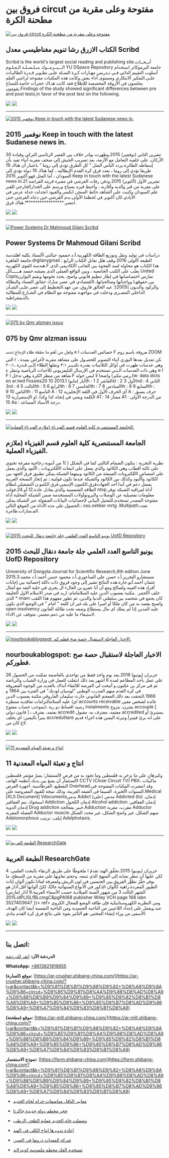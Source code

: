 # فروق بين circut مفتوحة وعلى مقربة من مطحنة الكرة

<a href="https://swt.shibang-china.com/?l=ar&img&k=%D9%81%D8%B1%D9%88%D9%82+%D8%A8%D9%8A%D9%86+circut+%D9%85%D9%81%D8%AA%D9%88%D8%AD%D8%A9+%D9%88%D8%B9%D9%84%D9%89+%D9%85%D9%82%D8%B1%D8%A8%D8%A9+%D9%85%D9%86+%D9%85%D8%B7%D8%AD%D9%86%D8%A9+%D8%A7%D9%84%D9%83%D8%B1%D8%A9" target="_blank">![فروق بين circut مفتوحة وعلى مقربة من مطحنة الكرة](http://static.shibang-china.com/all-800x300/529.jpg)</a>

## الكتاب الازرق رشا تنويم مغناطيسي معدل Scribd
Scribd is the world&#39;s largest social reading and publishing site.أﺑــﺤــﺎث اﻟـــﻴــﺮﻣــﻮك ﺳـﻠـﺴـﻠـﺔ اﻟـﻌـﻠـﻮم YU DSpace Repository جامعة اليرموكاﺛﺮ اﺳﺘﺨﺪام أﺳﻠﻮب اﻟﺘﻘﻴﻴﻢ اﻟﺬاﺗﻲ ﻓـﻲ ﺗـﺪرﻳﺲ ﻣﻬـﺎرات ﻛـﺮة اﻟﺴـﻠﺔ ﻋﻠـﻰ ﺗﻄـﻮﻳﺮ ﻗـﺪرة اﻟﻄﺎﻟﺒـﺎت ﻋﻠـﻰ.اﻟﺘﻔﻜﻴﺮ أﻻﺑﺘﻜﺎري وﻣﺴﺘﻮى أداء ﺑﻌﺾ.وﻛﺎﻧﺖ ﻫﺬه اﻟﻤﻜﺘﺒﺎت ﻣﻔﺘﻮﺣﺔ ﻟﺮاﻏﺒﻲ اﻟﻌﻠﻢ ﻳﺠﻠﺴﻮن ﻓﻲ اﻷروﻗﺔ اﻟﻤﺨﺼﺼﺔ ﻟﻺﻃﻼع ﻓﻘﺪ ﻛﺎﻧﺖ ﻫﻨ.ﺎك ﺣﺠﺮات ﺧﺎﺻﺔ.ﻟﻠﻨﺴﺎخ ﻳﻘﻮﻣﻮن.Findings of the study showed significant differences between pre and post tests,in favor of the post test on the following.


<a href="https://whatsapp.shibangsoft.com/WhatsApp.php" target="_blank" title="WhatsApp">![](http://static.shibang-china.com/icon/whatsapp.png)</a> <a href="https://swt.shibang-china.com/?l=ar&icon&k=%D9%81%D8%B1%D9%88%D9%82+%D8%A8%D9%8A%D9%86+circut+%D9%85%D9%81%D8%AA%D9%88%D8%AD%D8%A9+%D9%88%D8%B9%D9%84%D9%89+%D9%85%D9%82%D8%B1%D8%A8%D8%A9+%D9%85%D9%86+%D9%85%D8%B7%D8%AD%D9%86%D8%A9+%D8%A7%D9%84%D9%83%D8%B1%D8%A9" target="_blank">![](http://static.shibang-china.com/icon/chat-ar.png)</a>

---

<a href="https://swt.shibang-china.com/?l=ar&img&k=%D9%81%D8%B1%D9%88%D9%82+%D8%A8%D9%8A%D9%86+circut+%D9%85%D9%81%D8%AA%D9%88%D8%AD%D8%A9+%D9%88%D8%B9%D9%84%D9%89+%D9%85%D9%82%D8%B1%D8%A8%D8%A9+%D9%85%D9%86+%D9%85%D8%B7%D8%AD%D9%86%D8%A9+%D8%A7%D9%84%D9%83%D8%B1%D8%A9" target="_blank">![نوفمبر 2015 Keep in touch with the latest Sudanese news in.](http://static.shibang-china.com/all-800x300/272.jpg)</a>

## نوفمبر 2015 Keep in touch with the latest Sudanese news in.
30 تشرين الثاني (نوفمبر) 2015.وظهرت بوادر خلاف بين القصر الرئاسي التركي وقيادة الأركان، على خلفية التعامل مع الأزمة، بعد تسريب الجيش إلى صحف مقربة أنباء تفيد بأن إسقاطه الطائرة.يردد الناس المثل ” كل الطرق تؤدي إلى روما ” باعتبار أن هناك 19 طريقا تؤدي إلى روما ، بعدد فرق كرة القدم الإيطالية ، كما هناك 19 دولة تؤدي إلى السودان ، أما المثل فهو.أكتوبر 2015 Keep in touch with the latest Sudanese news in.21 تشرين الأول (أكتوبر) 2015.ودفن رفات القرشي في مقبرة قريته القراصة على مقربة من قبر والديه وأقاربه ، وأحيط قبره بسياج ورسم على الجدارالخارجي للقبر علم السودان وكتبت على الشاهد.حائط السجن انكسر.والقيود انجدلت جدلة عرس في الأيادي.كان أكتوبر في لحظتنا الأولى.بدم القرشي.حين دعاه القرشي حتى انتصر.******************.هناك فرق.


<a href="https://whatsapp.shibangsoft.com/WhatsApp.php" target="_blank" title="WhatsApp">![](http://static.shibang-china.com/icon/whatsapp.png)</a> <a href="https://swt.shibang-china.com/?l=ar&icon&k=%D9%81%D8%B1%D9%88%D9%82+%D8%A8%D9%8A%D9%86+circut+%D9%85%D9%81%D8%AA%D9%88%D8%AD%D8%A9+%D9%88%D8%B9%D9%84%D9%89+%D9%85%D9%82%D8%B1%D8%A8%D8%A9+%D9%85%D9%86+%D9%85%D8%B7%D8%AD%D9%86%D8%A9+%D8%A7%D9%84%D9%83%D8%B1%D8%A9" target="_blank">![](http://static.shibang-china.com/icon/chat-ar.png)</a>

---

<a href="https://swt.shibang-china.com/?l=ar&img&k=%D9%81%D8%B1%D9%88%D9%82+%D8%A8%D9%8A%D9%86+circut+%D9%85%D9%81%D8%AA%D9%88%D8%AD%D8%A9+%D9%88%D8%B9%D9%84%D9%89+%D9%85%D9%82%D8%B1%D8%A8%D8%A9+%D9%85%D9%86+%D9%85%D8%B7%D8%AD%D9%86%D8%A9+%D8%A7%D9%84%D9%83%D8%B1%D8%A9" target="_blank">![Power Systems Dr Mahmoud Gilani Scribd](http://static.shibang-china.com/all-800x300/761.jpg)</a>

## Power Systems Dr Mahmoud Gilani Scribd
دراسات فى توليد ونقل وتوزيع الطاقة الكهربية.أ.د.حممود جيالنى األستاذ بكلية اهلندسة جامعة القاهرة.drgilanygmail.الطبعة األولى 2016.وقف هلل تعاىل الكتاب الرابع : هندسة القوى الكهربية.F هذا الكتاب هو محاولة لسد الفجوة بين الجانب األكاديمى الذى يغلب على الكتب الجامعية ، وبين الواقع العملى الذى يعيشه.حممد هــــــالل United Coptsتمارس اختصاصاتها في إطار تنظيم قانوني واضح، يحدد تخومها ويقيم التوازن بين.حقوقهـا وواجباتها وصالحياتها،.االقتصادي في عصر مبارك حقائق الفساد والبطالة والركود والديون )2005(؛ عبد الخالق فاروق، من عهد.التخطيط إلى عصر.علـى الشـأن الداخلي المصـري ودخلت في مواجهـة مفتوحة مع النظام في الشـارع.للمطالبة بالديمقراطية.


<a href="https://whatsapp.shibangsoft.com/WhatsApp.php" target="_blank" title="WhatsApp">![](http://static.shibang-china.com/icon/whatsapp.png)</a> <a href="https://swt.shibang-china.com/?l=ar&icon&k=%D9%81%D8%B1%D9%88%D9%82+%D8%A8%D9%8A%D9%86+circut+%D9%85%D9%81%D8%AA%D9%88%D8%AD%D8%A9+%D9%88%D8%B9%D9%84%D9%89+%D9%85%D9%82%D8%B1%D8%A8%D8%A9+%D9%85%D9%86+%D9%85%D8%B7%D8%AD%D9%86%D8%A9+%D8%A7%D9%84%D9%83%D8%B1%D8%A9" target="_blank">![](http://static.shibang-china.com/icon/chat-ar.png)</a>

---

<a href="https://swt.shibang-china.com/?l=ar&img&k=%D9%81%D8%B1%D9%88%D9%82+%D8%A8%D9%8A%D9%86+circut+%D9%85%D9%81%D8%AA%D9%88%D8%AD%D8%A9+%D9%88%D8%B9%D9%84%D9%89+%D9%85%D9%82%D8%B1%D8%A8%D8%A9+%D9%85%D9%86+%D9%85%D8%B7%D8%AD%D9%86%D8%A9+%D8%A7%D9%84%D9%83%D8%B1%D8%A9" target="_blank">![075 by Qmr alzman issuu](http://static.shibang-china.com/all-800x300/484.jpg)</a>

## 075 by Qmr alzman issuu
وﻟﻌﻞ ﻣﻦ أﻫﻢ ﻣﺎ ﺣﻘﻘﻪ ﻃﻼء اﻟﺰﺟﺎج ﲢﺴ e ﺧﺼﺎﺋﺺ اﻟﻌﺪﺳﺎت ا F ﻌﺮوﻓﺔ ﺑﺎﺳﻢ زوم ZOOM اﻟﺘﻲ r ﻜﻦ ﺗﻌﺪﻳﻞ ﺑﻌﺪﻫﺎ اﻟﺒﺆري أﺛﻨﺎء اﻟﺘﺼﻮﻳﺮ ﻟﻠﺤﺼـﻮل ﻋﻠﻰ ﻣﺸﺎﻫﺪ ﻣﻘﺮﺑﺔ ﻷﻏﺮاض ﺑﻌﻴﺪة ، وﻫﻲ ﻋﺪﺳﺎت ﻇﻬﺮت ﻓﻲ أواﺋﻞ اﻟﺜﻼﺛﻴﻨﺎت ﺑﻘﺪرة ﺗﻜﺒـﻴـﺮ ٣:١ وﻧﻘﻠﻬﺎ اﻟﻄﻼء إﻟـﻰ ﻗـﺪرة ،٢٠:١ وﻫﻲ ذات اﻟﻌﺪﺳﺎت اﻟـﺘـﻲ ﺗﺴﺘﺨﺪم ﻓﻲ اﻹرﺳﺎل اﻟﺘﻠﻴﻔﺰﻳﻮﻧﻲ ﻟﻸﺣﺪاث اﻟﺮﻳﺎﺿﻴﺔ وﺗﻨﻘﻞ ﻋ e ا F ﺸﺎﻫﺪ ﻣﻦ ﻣﻨﻈﺮ اﻟﻜﺮة وﻫﻲ ﺗﺪﺧﻞ ا F ﺮﻣﻰ ﻣﻜﺒﺮا واﺿﺤﺎ ﻻ ﻟﺒﺲ ﺣﻮﻟﻪ.tw: data dicts en ar.twd Fossies20 أيار (مايو) 2013.1 10th : العاشر 2 1st : الأول 3 2nd : الثاني 4 3rd : الثالث 5 4th : الرابع 6 5th : الخامس 7 6th : السادس 8 7th : السابع 9 8th : الثامن 10 9th : التاسع 11 A : آي الحرف الأول في اللغة الإنجليزية 12 A : حرف يسبق الكلمة ويعني في إتجاه كذا وكذا، او الإستمرارية 13 A1 : ممتاز 14 A1 : من الدرجة الأولى 15 Aa : درجة الأستاذ المساعد.


<a href="https://whatsapp.shibangsoft.com/WhatsApp.php" target="_blank" title="WhatsApp">![](http://static.shibang-china.com/icon/whatsapp.png)</a> <a href="https://swt.shibang-china.com/?l=ar&icon&k=%D9%81%D8%B1%D9%88%D9%82+%D8%A8%D9%8A%D9%86+circut+%D9%85%D9%81%D8%AA%D9%88%D8%AD%D8%A9+%D9%88%D8%B9%D9%84%D9%89+%D9%85%D9%82%D8%B1%D8%A8%D8%A9+%D9%85%D9%86+%D9%85%D8%B7%D8%AD%D9%86%D8%A9+%D8%A7%D9%84%D9%83%D8%B1%D8%A9" target="_blank">![](http://static.shibang-china.com/icon/chat-ar.png)</a>

---

<a href="https://swt.shibang-china.com/?l=ar&img&k=%D9%81%D8%B1%D9%88%D9%82+%D8%A8%D9%8A%D9%86+circut+%D9%85%D9%81%D8%AA%D9%88%D8%AD%D8%A9+%D9%88%D8%B9%D9%84%D9%89+%D9%85%D9%82%D8%B1%D8%A8%D8%A9+%D9%85%D9%86+%D9%85%D8%B7%D8%AD%D9%86%D8%A9+%D8%A7%D9%84%D9%83%D8%B1%D8%A9" target="_blank">![الجامعة المستنصرية كلية العلوم قسم الفيزياء (ملازم الفيزياء العملية.](http://static.shibang-china.com/all-800x300/287.jpg)</a>

## الجامعة المستنصرية كلية العلوم قسم الفيزياء (ملازم الفيزياء العملية.
نظرية التجربة : يتكون الصمام الثالثي كما في الشكل ( )1 من أنبوبة زجاجية مفرغة تحتوي على ثالثة أقطاب وهي الكاثود والذي يعمل على انبعاث االلكترونات ، األنود والذي يعمل على امتصاص االلكترونات المنبعثة من الكاثود وبينهما الشبكة.يمكن تطبيق فرق الجهد بين الكاثود واألنود وكذلك بين الكاثود والشبكة عندما تكون فولتية.: ﺗﻢ إﻧﺠﺎز اﻟﻨﺴﺨﺔ اﻟﻌﺮﺑﻴﺔ ﺑﻔﻀﻞ دﻋﻢ ﻓﻲ آﻨﺪا أﺣﺪ اﻟﺠﻬﺎتﻓﺮق.اﻟﻜﻤﻮن اﻹﺳﻤﻲ.ﻓﺮق اﻟﻜﻤﻮ.ن اﻟﺘﺸﻐﻴﻠﻲ.ﻟﻨﻈﺎم اﻟﻄﺎﻗﺔ اﻟﺸﻤﺴﻴﺔ واﻟﺬي ﻳﻌﺎدل ﻋﺎدة.12.أو.24.ﻓﻮﻟﺖ ntop.أداة ﻟﻤﺮاﻗﺒﺔ اﻟﺸﺒﻜﺔ ﺗﻮﻓﺮ ﻣﻌﻠﻮﻣﺎت.ﺗﻔﺼﻴﻠﻴﺔ ﻋﻦ اﻟﻮﺻﻼت واﻟﺒﺮوﺗﻮآﻮﻻت.اﻟﻤﺴﺘﺨﺪﻣﺔ ﺿﻤﻦ اﻟﺸﺒﻜﺔ اﻟﻤﺤﻠﻴﺔ.أداة ﻣﻔﺘﻮﺣﺔ اﻟﻤﺼﺪر ﺗﺴﺘﺨﺪم.ﻟﻠﺘﻤﺜﻴﻞ اﻟﺒﻴﺎﻧﻲ ﻹﺣﺼﺎﺋﻴﺎت اﻟﺒﻴﺎﻧﺎت.اﻟﻤﻨﻘﻮﻟﺔ ﻋﺒﺮ اﻟﺸﺒﻜﺔ.ﻳﻤﻜﻦ اﻟﺤﺼﻮل.ﻋﻠﻰ هﺬﻩ اﻷداة ﻣﻦ اﻟﻤﻮﻗﻊ اﻟﺘﺎﻟﻲ.: oss.oetiker mrtg .Multipath.ﺗﻌﺪد اﻟﻤ.ﺴﺎرات.ﻇﺎهﺮة.


<a href="https://whatsapp.shibangsoft.com/WhatsApp.php" target="_blank" title="WhatsApp">![](http://static.shibang-china.com/icon/whatsapp.png)</a> <a href="https://swt.shibang-china.com/?l=ar&icon&k=%D9%81%D8%B1%D9%88%D9%82+%D8%A8%D9%8A%D9%86+circut+%D9%85%D9%81%D8%AA%D9%88%D8%AD%D8%A9+%D9%88%D8%B9%D9%84%D9%89+%D9%85%D9%82%D8%B1%D8%A8%D8%A9+%D9%85%D9%86+%D9%85%D8%B7%D8%AD%D9%86%D8%A9+%D8%A7%D9%84%D9%83%D8%B1%D8%A9" target="_blank">![](http://static.shibang-china.com/icon/chat-ar.png)</a>

---

<a href="https://swt.shibang-china.com/?l=ar&img&k=%D9%81%D8%B1%D9%88%D9%82+%D8%A8%D9%8A%D9%86+circut+%D9%85%D9%81%D8%AA%D9%88%D8%AD%D8%A9+%D9%88%D8%B9%D9%84%D9%89+%D9%85%D9%82%D8%B1%D8%A8%D8%A9+%D9%85%D9%86+%D9%85%D8%B7%D8%AD%D9%86%D8%A9+%D8%A7%D9%84%D9%83%D8%B1%D8%A9" target="_blank">![يونيو التاسع العدد العلمي جلة جامعة دنقال للبحث 2015 UofD Repository](http://static.shibang-china.com/all-800x300/320.jpg)</a>

## يونيو التاسع العدد العلمي جلة جامعة دنقال للبحث 2015 UofD Repository
University of Dongola Journal for Scientific Research,9th edition June 2015.3.مستشارو التحرير.أ.د حسن علي الساعوري.أ.د محمود حسن أحمد.أ.د محمد عثمان أحمد.أبو.جارة.هذه النتائج تشير إلى وجود فروق ذات داللة إحصائية بين إجابات أفراد هذه العينة ولصالح.ومع أن أبا عمرو بن العالء ال يجري في حلبة النقد مع أمثال خلف األحمر. .مكتبة يعسوب الدين عليه السلامامام: اريد في صدر الاسلام الاول الخليفة الذي * imam كان يجمع في شخصه بين سلطتي الدنيا والدين، ثم تطور مفهوم هذا اللقب واصبح يقصد به من كان ملكا أو اميرا على بلد.غير ان كلمة &quot; امام &quot; في.الوضع الذي يكون open insolvency عليه المدين إذا لم يملك اي مال يستطاع وضعه تحت طائلة القانون لاستيفاء ما عليه من ذمم.معسر، متوقف عن الاداء.


<a href="https://whatsapp.shibangsoft.com/WhatsApp.php" target="_blank" title="WhatsApp">![](http://static.shibang-china.com/icon/whatsapp.png)</a> <a href="https://swt.shibang-china.com/?l=ar&icon&k=%D9%81%D8%B1%D9%88%D9%82+%D8%A8%D9%8A%D9%86+circut+%D9%85%D9%81%D8%AA%D9%88%D8%AD%D8%A9+%D9%88%D8%B9%D9%84%D9%89+%D9%85%D9%82%D8%B1%D8%A8%D8%A9+%D9%85%D9%86+%D9%85%D8%B7%D8%AD%D9%86%D8%A9+%D8%A7%D9%84%D9%83%D8%B1%D8%A9" target="_blank">![](http://static.shibang-china.com/icon/chat-ar.png)</a>

---

<a href="https://swt.shibang-china.com/?l=ar&img&k=%D9%81%D8%B1%D9%88%D9%82+%D8%A8%D9%8A%D9%86+circut+%D9%85%D9%81%D8%AA%D9%88%D8%AD%D8%A9+%D9%88%D8%B9%D9%84%D9%89+%D9%85%D9%82%D8%B1%D8%A8%D8%A9+%D9%85%D9%86+%D9%85%D8%B7%D8%AD%D9%86%D8%A9+%D8%A7%D9%84%D9%83%D8%B1%D8%A9" target="_blank">![nourboukablogspot: الاخبار العاجلة لاستقبال حصة صح فطوركم.](http://static.shibang-china.com/all-800x300/1106.jpg)</a>

## nourboukablogspot: الاخبار العاجلة لاستقبال حصة صح فطوركم.
26 حزيران (يونيو) 2016.بعد يوم واحد فقط من تواجدي بالعاصمة تمكنت من الحصول على عمل بأحد المطاعم لمدة 6 أشهر.بعد ذلك انتقلت للعمل في وزارة الشباب والرياضة ثم في مركز بن عكنون.و أتيحت لي الفرصة للالتقاء آنذاك بالعديد من الوجوه المعروفة في كرة القدم منهم المدرب الوطني &quot;لوسيان لوديك&quot; في الفترة بين 1964 و 1966.التحقت بعد ذلك.المعجم القانوني حارث سليمان الفاروقي مكتبة يعسوب الدين عليه السلامالتزامات تعاقدية منتظرة (اي accounts receivable عائدة لشخص معين بموجب حساب مفتوح)، رصيد اقساط دو رية instalments يقترن، يتزوج accouple [ قانون دولي ] يعتمد، يعترف ب‍ accredit معتمد، معترف به، مقبول accredited يستبرئ أو يتبرأ باليمين: اي يحلف accredulitare على انه برئ فيتبرأ.وتبرئة اليمين هذه اجراء قديم لاغ كان من.


<a href="https://whatsapp.shibangsoft.com/WhatsApp.php" target="_blank" title="WhatsApp">![](http://static.shibang-china.com/icon/whatsapp.png)</a> <a href="https://swt.shibang-china.com/?l=ar&icon&k=%D9%81%D8%B1%D9%88%D9%82+%D8%A8%D9%8A%D9%86+circut+%D9%85%D9%81%D8%AA%D9%88%D8%AD%D8%A9+%D9%88%D8%B9%D9%84%D9%89+%D9%85%D9%82%D8%B1%D8%A8%D8%A9+%D9%85%D9%86+%D9%85%D8%B7%D8%AD%D9%86%D8%A9+%D8%A7%D9%84%D9%83%D8%B1%D8%A9" target="_blank">![](http://static.shibang-china.com/icon/chat-ar.png)</a>

---

<a href="https://swt.shibang-china.com/?l=ar&img&k=%D9%81%D8%B1%D9%88%D9%82+%D8%A8%D9%8A%D9%86+circut+%D9%85%D9%81%D8%AA%D9%88%D8%AD%D8%A9+%D9%88%D8%B9%D9%84%D9%89+%D9%85%D9%82%D8%B1%D8%A8%D8%A9+%D9%85%D9%86+%D9%85%D8%B7%D8%AD%D9%86%D8%A9+%D8%A7%D9%84%D9%83%D8%B1%D8%A9" target="_blank">![انتاج و تعبئة المياه المعدنية 11](http://static.shibang-china.com/all-800x300/149.jpg)</a>

## انتاج و تعبئة المياه المعدنية 11
وكبرهانٍ على ما تزخر به فلسطين وما تجود به من فرصٍ لالستثمار؛ يسرّ مؤتمر فلسطين لالستثمار أن يضعَ بين يديك.أنظمة الهاتف CCTV )Close Circuit TV( PBX، ماكينات التقطيع، القرطاسية، أجهزة العرض Overhead.وقد انتشرت المكبات المفتوحة في السنوات األخيرة، السيما في الضفة الغربية، وذلك نتيجة للقيود المفروضة على.Medical [XLS Document] Vdocumentsيدمن Addict )مدمن )على Addicted (to) إدمان، استحواذ، تيم العقاقير Addiction إدمان الكحول Alcohol addiction إدمان العقاقير، إدمان الدوية Drug addiction خبير بمعالجة.Adduction مقرب، مقربة Adductor العضلة المقربة Adductor muscle مبهم الشكل، غير واضح الشكل، غير محدد الشكل Adelomorphous إيلف، ترتيب Adelphotaxis.


<a href="https://whatsapp.shibangsoft.com/WhatsApp.php" target="_blank" title="WhatsApp">![](http://static.shibang-china.com/icon/whatsapp.png)</a> <a href="https://swt.shibang-china.com/?l=ar&icon&k=%D9%81%D8%B1%D9%88%D9%82+%D8%A8%D9%8A%D9%86+circut+%D9%85%D9%81%D8%AA%D9%88%D8%AD%D8%A9+%D9%88%D8%B9%D9%84%D9%89+%D9%85%D9%82%D8%B1%D8%A8%D8%A9+%D9%85%D9%86+%D9%85%D8%B7%D8%AD%D9%86%D8%A9+%D8%A7%D9%84%D9%83%D8%B1%D8%A9" target="_blank">![](http://static.shibang-china.com/icon/chat-ar.png)</a>

---

<a href="https://swt.shibang-china.com/?l=ar&img&k=%D9%81%D8%B1%D9%88%D9%82+%D8%A8%D9%8A%D9%86+circut+%D9%85%D9%81%D8%AA%D9%88%D8%AD%D8%A9+%D9%88%D8%B9%D9%84%D9%89+%D9%85%D9%82%D8%B1%D8%A8%D8%A9+%D9%85%D9%86+%D9%85%D8%B7%D8%AD%D9%86%D8%A9+%D8%A7%D9%84%D9%83%D8%B1%D8%A9" target="_blank">![اﻟﻄﺒﻌﺔ اﻟﻌﺮﺑﻴﺔ ResearchGate](http://static.shibang-china.com/all-800x300/798.jpg)</a>

## اﻟﻄﺒﻌﺔ اﻟﻌﺮﺑﻴﺔ ResearchGate
4 حزيران (يونيو) 2015.تحقِّق الهند تقدمً ا ملحوظًا على طريق الرتقاء بالبحث العلمي، لكن عليها أن تنظر بعناية إلى المنهج الذي تتبعه، وحجم تعاونها.على مقربة من السطح، ما يوفر.حفَّزَ تطوُّر الفروق.بين الجنسين في لون.الريش.ولمعرفة لماذا.تكون ألوان إناث الطيور المغردة.زاهية كألوان الذكور في الأنواع.الستوائية غالبًا، لكنّ ألوانها أقل.آذار هو الشهر الثالث 3 من شهور السنة الميلادية حسب الأسماء العربية.9 آذار (مارس) 2015.idPLISLfBLcmgC&amp;pgPA168 publisher Wiley VCH page 168 isbn 3527403647 }}&lt; ref&gt; ومن النظرية الكهروستاتيكية فإن طاقة الوضع للمجال الكروي عند.ويعمل على إعداد اللاعبين من الناحية الجسدية ومن الناحية النفسية أيضا كان الهدف الأسمى من وراء إنشاء المختبر، هو التأثير بقوة على نتائج فرق كرة القدم بنادي.


<a href="https://whatsapp.shibangsoft.com/WhatsApp.php" target="_blank" title="WhatsApp">![](http://static.shibang-china.com/icon/whatsapp.png)</a> <a href="https://swt.shibang-china.com/?l=ar&icon&k=%D9%81%D8%B1%D9%88%D9%82+%D8%A8%D9%8A%D9%86+circut+%D9%85%D9%81%D8%AA%D9%88%D8%AD%D8%A9+%D9%88%D8%B9%D9%84%D9%89+%D9%85%D9%82%D8%B1%D8%A8%D8%A9+%D9%85%D9%86+%D9%85%D8%B7%D8%AD%D9%86%D8%A9+%D8%A7%D9%84%D9%83%D8%B1%D8%A9" target="_blank">![](http://static.shibang-china.com/icon/chat-ar.png)</a>

---
## اتصل بنا:

**الدردشة الآن:** [انقر للدردشة](https://swt.shibang-china.com?l=ar&contact&k=%D9%81%D8%B1%D9%88%D9%82+%D8%A8%D9%8A%D9%86+circut+%D9%85%D9%81%D8%AA%D9%88%D8%AD%D8%A9+%D9%88%D8%B9%D9%84%D9%89+%D9%85%D9%82%D8%B1%D8%A8%D8%A9+%D9%85%D9%86+%D9%85%D8%B7%D8%AD%D9%86%D8%A9+%D8%A7%D9%84%D9%83%D8%B1%D8%A9)

**WhatsApp:**  [+8613621919955](https://whatsapp.shibangsoft.com/WhatsApp.php)

**موقع (كسارة):** [https://ar-crusher.shibang-china.com/](https://ar-crusher.shibang-china.com/?l=ar&contact&k=%D9%81%D8%B1%D9%88%D9%82+%D8%A8%D9%8A%D9%86+circut+%D9%85%D9%81%D8%AA%D9%88%D8%AD%D8%A9+%D9%88%D8%B9%D9%84%D9%89+%D9%85%D9%82%D8%B1%D8%A8%D8%A9+%D9%85%D9%86+%D9%85%D8%B7%D8%AD%D9%86%D8%A9+%D8%A7%D9%84%D9%83%D8%B1%D8%A9)

**موقع (مطحنة):** [https://ar-mill.shibang-china.com/](https://ar-mill.shibang-china.com/?l=ar&contact&k=%D9%81%D8%B1%D9%88%D9%82+%D8%A8%D9%8A%D9%86+circut+%D9%85%D9%81%D8%AA%D9%88%D8%AD%D8%A9+%D9%88%D8%B9%D9%84%D9%89+%D9%85%D9%82%D8%B1%D8%A8%D8%A9+%D9%85%D9%86+%D9%85%D8%B7%D8%AD%D9%86%D8%A9+%D8%A7%D9%84%D9%83%D8%B1%D8%A9)

**نموذج الاستفسار:** [https://form.shibang-china.com](https://form.shibang-china.com?l=ar&contact&k=%D9%81%D8%B1%D9%88%D9%82+%D8%A8%D9%8A%D9%86+circut+%D9%85%D9%81%D8%AA%D9%88%D8%AD%D8%A9+%D9%88%D8%B9%D9%84%D9%89+%D9%85%D9%82%D8%B1%D8%A8%D8%A9+%D9%85%D9%86+%D9%85%D8%B7%D8%AD%D9%86%D8%A9+%D8%A7%D9%84%D9%83%D8%B1%D8%A9)

* [معايير الناقل مواصفات حزام لخام الحديد](../30/%D9%85%D8%B9%D8%A7%D9%8A%D9%8A%D8%B1%20%D8%A7%D9%84%D9%86%D8%A7%D9%82%D9%84%20%D9%85%D9%88%D8%A7%D8%B5%D9%81%D8%A7%D8%AA%20%D8%AD%D8%B2%D8%A7%D9%85%20%D9%84%D8%AE%D8%A7%D9%85%20%D8%A7%D9%84%D8%AD%D8%AF%D9%8A%D8%AF.md)

* [حجر محطم دولة جديدة جاكرتا](../30/%D8%AD%D8%AC%D8%B1%20%D9%85%D8%AD%D8%B7%D9%85%20%D8%AF%D9%88%D9%84%D8%A9%20%D8%AC%D8%AF%D9%8A%D8%AF%D8%A9%20%D8%AC%D8%A7%D9%83%D8%B1%D8%AA%D8%A7.md)

* [وشملت خام الحديد عملية الطحن الرطب](../30/%D9%88%D8%B4%D9%85%D9%84%D8%AA%20%D8%AE%D8%A7%D9%85%20%D8%A7%D9%84%D8%AD%D8%AF%D9%8A%D8%AF%20%D8%B9%D9%85%D9%84%D9%8A%D8%A9%20%D8%A7%D9%84%D8%B7%D8%AD%D9%86%20%D8%A7%D9%84%D8%B1%D8%B7%D8%A8.md)

* [إعادة تدويرها إنتاج الكلي في الهند](../27/%D8%A5%D8%B9%D8%A7%D8%AF%D8%A9%20%D8%AA%D8%AF%D9%88%D9%8A%D8%B1%D9%87%D8%A7%20%D8%A5%D9%86%D8%AA%D8%A7%D8%AC%20%D8%A7%D9%84%D9%83%D9%84%D9%8A%20%D9%81%D9%8A%20%D8%A7%D9%84%D9%87%D9%86%D8%AF.md)

* [شركة المعدات ذروتها في الصين](../26/%D8%B4%D8%B1%D9%83%D8%A9%20%D8%A7%D9%84%D9%85%D8%B9%D8%AF%D8%A7%D8%AA%20%D8%B0%D8%B1%D9%88%D8%AA%D9%87%D8%A7%20%D9%81%D9%8A%20%D8%A7%D9%84%D8%B5%D9%8A%D9%86.md)

* [تستخدم الفك محطم ملموسة كوينزلاند](../30/%D8%AA%D8%B3%D8%AA%D8%AE%D8%AF%D9%85%20%D8%A7%D9%84%D9%81%D9%83%20%D9%85%D8%AD%D8%B7%D9%85%20%D9%85%D9%84%D9%85%D9%88%D8%B3%D8%A9%20%D9%83%D9%88%D9%8A%D9%86%D8%B2%D9%84%D8%A7%D9%86%D8%AF.md)